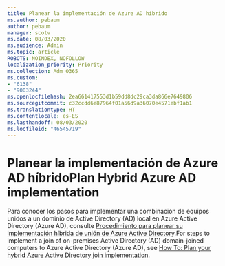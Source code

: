 ```yaml
---
title: Planear la implementación de Azure AD híbrido
ms.author: pebaum
author: pebaum
manager: scotv
ms.date: 08/03/2020
ms.audience: Admin
ms.topic: article
ROBOTS: NOINDEX, NOFOLLOW
localization_priority: Priority
ms.collection: Adm_O365
ms.custom:
- "6138"
- "9003244"
ms.openlocfilehash: 2ea661417553d1b59dd8dc29ca3da866e7649806
ms.sourcegitcommit: c32ccdd6e87964f01a56d9a36070e4571ebf1ab1
ms.translationtype: HT
ms.contentlocale: es-ES
ms.lasthandoff: 08/03/2020
ms.locfileid: "46545719"
---
```

# <a name="plan-hybrid-azure-ad-implementation"></a><span data-ttu-id="03c15-102">Planear la implementación de Azure AD híbrido</span><span class="sxs-lookup"><span data-stu-id="03c15-102">Plan Hybrid Azure AD implementation</span></span>

<span data-ttu-id="03c15-103">Para conocer los pasos para implementar una combinación de equipos unidos a un dominio de Active Directory (AD) local en Azure Active Directory (Azure AD), consulte [Procedimiento para planear su implementación híbrida de unión de Azure Active Directory](https://docs.microsoft.com/azure/active-directory/devices/hybrid-azuread-join-plan).</span><span class="sxs-lookup"><span data-stu-id="03c15-103">For steps to implement a join of on-premises Active Directory (AD) domain-joined computers to Azure Active Directory (Azure AD), see [How To: Plan your hybrid Azure Active Directory join implementation](https://docs.microsoft.com/azure/active-directory/devices/hybrid-azuread-join-plan).</span></span> 